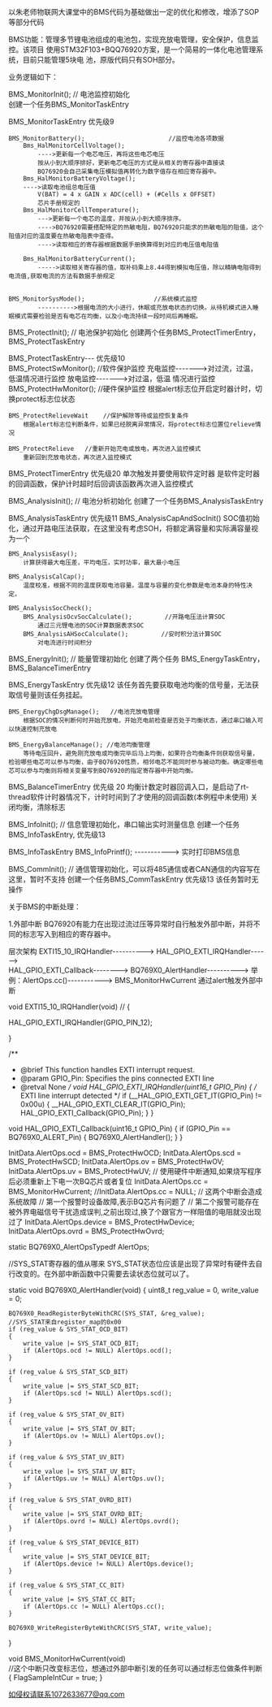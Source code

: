 以朱老师物联网大课堂中的BMS代码为基础做出一定的优化和修改，增添了SOP等部分代码

BMS功能：管理多节锂电池组成的电池包，实现充放电管理，安全保护，信息监控。该项目
使用STM32F103+BQQ76920方案，是一个简易的一体化电池管理系统，目前只能管理5块电
池，原版代码只有SOH部分。


业务逻辑如下：

BMS_MonitorInit();	// 电池监控初始化      
创建一个任务BMS_MonitorTaskEntry

BMS_MonitorTaskEntry                   优先级9
                               
	BMS_MonitorBattery();                       //监控电池各项数据
		Bms_HalMonitorCellVoltage();
            ---->更新每一个电芯电压，再将这些电芯电压       
            按从小到大顺序排好，更新电芯电压的方式是从相关的寄存器中直接读
			BQ76920会自己采集电压模拟值再转化为数字值存在相应寄存器中。
		Bms_HalMonitorBatteryVoltage();
        ---->读取电池组总电压值
            V(BAT) = 4 x GAIN x ADC(cell) + (#Cells x OFFSET)    
            芯片手册规定的
		Bms_HalMonitorCellTemperature();
            --->更新每一个电芯的温度，并按从小到大顺序排序。
            ---->BQ76920需要搭配特定的热敏电阻，BQ76920只能求的热敏电阻的阻值，这个阻值对应的温度要在热敏电阻表中查得。
            ---->读取相应的寄存器根据数据手册换算得到对应的电压值电阻值
				
		Bms_HalMonitorBatteryCurrent();
            ----->读取相关寄存器的值，取补码乘上8.44得到模拟电压值，除以精确电阻得到电流值,获取电流的方法有数据手册规定
				
			
	BMS_MonitorSysMode();                   //系统模式监控
			---------->根据电流的大小进行，休眠或充放电状态的切换。从待机模式进入睡眠模式需要检验是否有电芯在均衡，以及小电流持续一段时间后再睡眠。
    



BMS_ProtectInit();	// 电池保护初始化
创建两个任务BMS_ProtectTimerEntry，BMS_ProtectTaskEntry

BMS_ProtectTaskEntry---         优先级10         
	BMS_ProtectSwMonitor();                //软件保护监控
        充电监控------->对过流，过温，低温情况进行监控
		放电监控------->对过温，低温 情况进行监控
	BMS_ProtectHwMonitor();                //硬件保护监控
        根据alert标志位开启定时器计时，切换protect标志位状态
			
	BMS_ProtectRelieveWait    //保护解除等待或监控恢复条件
        根据alert标志位判断条件，如果已经脱离异常情况，将protect标志位置位relieve情况
			
	BMS_ProtectRelieve   //重新开始充电或放电，再次进入监控模式 
        重新回到充放电状态，再次进入监控模式
			
BMS_ProtectTimerEntry            优先级20  单次触发并要使用软件定时器
        是软件定时器的回调函数，保护计时超时后回调该函数再次进入监控模式       


BMS_AnalysisInit();	// 电池分析初始化
    创建了一个任务BMS_AnalysisTaskEntry

BMS_AnalysisTaskEntry              优先级11
	BMS_AnalysisCapAndSocInit()
    SOC值初始化，通过开路电压法获取，在这里没有考虑SOH，将额定满容量和实际满容量视为一个
			
	BMS_AnalysisEasy();
        计算获得最大电压差，平均电压，实时功率，最大最小电压
			
	BMS_AnalysisCalCap();
        温度校准，根据不同的温度获取电池容量。温度与容量的变化参数是电池本身的特性决定。
			
	BMS_AnalysisSocCheck();
        BMS_AnalysisOcvSocCalculate();         //开路电压法计算SOC
            通过三元锂电池的SOC计算数据表求SOC
		BMS_AnalysisAHSocCalculate();         //安时积分法计算SOC   
            对电流进行时间积分
			


BMS_EnergyInit();	// 能量管理初始化
创建了两个任务  BMS_EnergyTaskEntry，BMS_BalanceTimerEntry

BMS_EnergyTaskEntry             优先级12
	该任务首先要获取电池均衡的信号量，无法获取信号量则该任务挂起。
			
	BMS_EnergyChgDsgManage();   //电池充放电管理
        根据SOC的情况判断何时开始充放电，开始充电前检查是否处于均衡状态，通过串口输入可以快速控制充放电
			
	BMS_EnergyBalanceManage(); //电池均衡管理
        等待电压回升，避免刚充放电或均衡完毕后马上均衡，如果符合均衡条件则获取信号量，检验哪些电芯可以参与均衡，由于BQ76920性质，相邻电芯不能同时参与被动均衡。确定哪些电芯可以参与均衡则将相关变量写到BQ76920的指定寄存器中开始均衡。
			

BMS_BalanceTimerEntry          优先级  20
	均衡计数定时器回调入口，是启动了rt-thread软件计时器情况下，计时时间到了才使用的回调函数(本例程中未使用)
	关闭均衡，清除标志



BMS_InfoInit();		// 信息管理初始化，串口输出实时测量信息
创建一个任务 BMS_InfoTaskEntry,         优先级13
		
BMS_InfoTaskEntry
	BMS_InfoPrintf();  -----------> 实时打印BMS信息



BMS_CommInit();		// 通信管理初始化，可以将485通信或者CAN通信的内容写在这里，暂时不支持
创建一个任务BMS_CommTaskEntry        优先级13
该任务暂时无操作



关于BMS的中断处理：

1.外部中断
BQ76920有能力在出现过流过压等异常时自行触发外部中断，并将不同的标志写入到相应的寄存器中。

层次架构
EXTI15_10_IRQHandler---------->
HAL_GPIO_EXTI_IRQHandler------>  
HAL_GPIO_EXTI_Callback-------->
BQ769X0_AlertHandler----------> 
举例：AlertOps.cc()-----------> BMS_MonitorHwCurrent
通过alert触发外部中断


void EXTI15_10_IRQHandler(void)            //
{

  HAL_GPIO_EXTI_IRQHandler(GPIO_PIN_12);

}

/**
  * @brief  This function handles EXTI interrupt request.
  * @param  GPIO_Pin: Specifies the pins connected EXTI line
  * @retval None
  */
void HAL_GPIO_EXTI_IRQHandler(uint16_t GPIO_Pin)
{
  /* EXTI line interrupt detected */
  if (__HAL_GPIO_EXTI_GET_IT(GPIO_Pin) != 0x00u)
  {
    __HAL_GPIO_EXTI_CLEAR_IT(GPIO_Pin);
    HAL_GPIO_EXTI_Callback(GPIO_Pin);
  }
}



void HAL_GPIO_EXTI_Callback(uint16_t GPIO_Pin)
{
    if (GPIO_Pin == BQ769X0_ALERT_Pin)
    {
		BQ769X0_AlertHandler();
    }
}



InitData.AlertOps.ocd 	 = BMS_ProtectHwOCD;
InitData.AlertOps.scd 	 = BMS_ProtectHwSCD;
InitData.AlertOps.ov	 = BMS_ProtectHwOV;
InitData.AlertOps.uv 	 = BMS_ProtectHwUV;	
// 使用硬件中断通知,如果烧写程序后必须重新上下电一次BQ芯片或者复位
InitData.AlertOps.cc 	 = BMS_MonitorHwCurrent;
//InitData.AlertOps.cc 	 = NULL;
// 这两个中断会造成系统故障
// 第一个报警时设备故障,表示BQ芯片有问题了
// 第二个报警可能存在被外界电磁信号干扰造成误判,之前出现过,换了个跟官方一样阻值的电阻就没出现过了
InitData.AlertOps.device = BMS_ProtectHwDevice;
InitData.AlertOps.ovrd 	 = BMS_ProtectHwOvrd;


static BQ769X0_AlertOpsTypedf AlertOps;


//SYS_STAT寄存器的值从哪来
SYS_STAT状态位应该是出现了异常时有硬件去自行改变的。在外部中断函数中只需要去读状态位就可以了。

static void BQ769X0_AlertHandler(void)
{
	uint8_t reg_value = 0, write_value = 0;

	BQ769X0_ReadRegisterByteWithCRC(SYS_STAT, &reg_value);                        //SYS_STAT来自register_map的0x00
	if (reg_value & SYS_STAT_OCD_BIT)
	{
		write_value |= SYS_STAT_OCD_BIT;
		if (AlertOps.ocd != NULL) AlertOps.ocd();
	}

	if (reg_value & SYS_STAT_SCD_BIT)
	{
		write_value |= SYS_STAT_SCD_BIT;
		if (AlertOps.scd != NULL) AlertOps.scd();
	}

	if (reg_value & SYS_STAT_OV_BIT)
	{
		write_value |= SYS_STAT_OV_BIT;
		if (AlertOps.ov != NULL) AlertOps.ov();
	}	

	if (reg_value & SYS_STAT_UV_BIT)
	{
		write_value |= SYS_STAT_UV_BIT;
		if (AlertOps.uv != NULL) AlertOps.uv();
	}

	if (reg_value & SYS_STAT_OVRD_BIT)
	{
		write_value |= SYS_STAT_OVRD_BIT;
		if (AlertOps.ovrd != NULL) AlertOps.ovrd();
	}	

	if (reg_value & SYS_STAT_DEVICE_BIT)
	{
		write_value |= SYS_STAT_DEVICE_BIT;
		if (AlertOps.device != NULL) AlertOps.device();
	}
	
	if (reg_value & SYS_STAT_CC_BIT)
	{
		write_value |= SYS_STAT_CC_BIT;
		if (AlertOps.cc != NULL) AlertOps.cc();
	}		

	BQ769X0_WriteRegisterByteWithCRC(SYS_STAT, write_value);
}

void BMS_MonitorHwCurrent(void)         
//这个中断只改变标志位，想通过外部中断引发的任务可以通过标志位做条件判断
{
	FlagSampleIntCur = true;
}








如侵权请联系1072633677@qq.com
